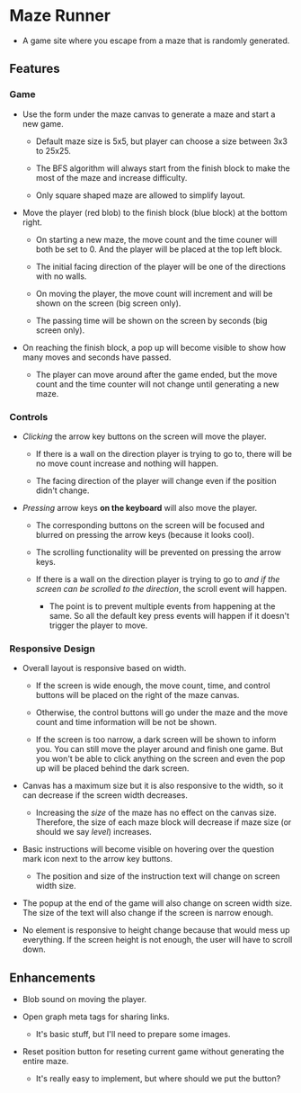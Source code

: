 # Maze Runner

- A game site where you escape from a maze that is randomly generated.

## Features

### Game

- Use the form under the maze canvas to generate a maze and start a new game.

  - Default maze size is 5x5, but player can choose a size between 3x3 to 25x25.

  - The BFS algorithm will always start from the finish block to make the most of the maze and increase difficulty.

  - Only square shaped maze are allowed to simplify layout.

- Move the player (red blob) to the finish block (blue block) at the bottom right.

  - On starting a new maze, the move count and the time couner will both be set to 0. And the player will be placed at the top left block.

  - The initial facing direction of the player will be one of the directions with no walls.

  - On moving the player, the move count will increment and will be shown on the screen (big screen only).

  - The passing time will be shown on the screen by seconds (big screen only).

- On reaching the finish block, a pop up will become visible to show how many moves and seconds have passed.

  - The player can move around after the game ended, but the move count and the time counter will not change until generating a new maze.

### Controls

- _Clicking_ the arrow key buttons on the screen will move the player.

  - If there is a wall on the direction player is trying to go to, there will be no move count increase and nothing will happen.

  - The facing direction of the player will change even if the position didn't change.

- _Pressing_ arrow keys **on the keyboard** will also move the player.

  - The corresponding buttons on the screen will be focused and blurred on pressing the arrow keys (because it looks cool).

  - The scrolling functionality will be prevented on pressing the arrow keys.

  - If there is a wall on the direction player is trying to go to _and if the screen can be scrolled to the direction_, the scroll event will happen.

    - The point is to prevent multiple events from happening at the same. So all the default key press events will happen if it doesn't trigger the player to move.

### Responsive Design

- Overall layout is responsive based on width.

  - If the screen is wide enough, the move count, time, and control buttons will be placed on the right of the maze canvas.

  - Otherwise, the control buttons will go under the maze and the move count and time information will be not be shown.

  - If the screen is too narrow, a dark screen will be shown to inform you. You can still move the player around and finish one game. But you won't be able to click anything on the screen and even the pop up will be placed behind the dark screen.

- Canvas has a maximum size but it is also responsive to the width, so it can decrease if the screen width decreases.

  - Increasing the _size_ of the maze has no effect on the canvas size. Therefore, the size of each maze block will decrease if maze size (or should we say _level_) increases.

- Basic instructions will become visible on hovering over the question mark icon next to the arrow key buttons.

  - The position and size of the instruction text will change on screen width size.

- The popup at the end of the game will also change on screen width size. The size of the text will also change if the screen is narrow enough.

- No element is responsive to height change because that would mess up everything. If the screen height is not enough, the user will have to scroll down.

## Enhancements

- Blob sound on moving the player.

- Open graph meta tags for sharing links.

  - It's basic stuff, but I'll need to prepare some images.

- Reset position button for reseting current game without generating the entire maze.

  - It's really easy to implement, but where should we put the button?
